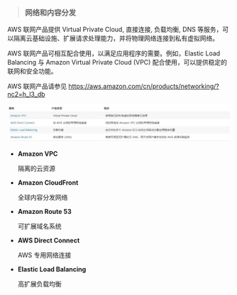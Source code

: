> ### **网络和内容分发**

AWS 联网产品提供 Virtual Private Cloud, 直接连接, 负载均衡, DNS 等服务，可以隔离云基础设施、扩展请求处理能力，并将物理网络连接到私有虚拟网络。

AWS 联网产品可相互配合使用，以满足应用程序的需要。例如，Elastic Load Balancing 与 Amazon Virtual Private Cloud (VPC) 配合使用，可以提供稳定的联网和安全功能。

AWS 联网产品请参见 https://aws.amazon.com/cn/products/networking/?nc2=h_l3_db

![](/assets/AWSNet.JPG)

* **Amazon VPC**

  隔离的云资源

* **Amazon CloudFront**

  全球内容分发网络

* **Amazon Route 53**

  可扩展域名系统

* **AWS Direct Connect**

  AWS 专用网络连接

* **Elastic Load Balancing**

  高扩展负载均衡

